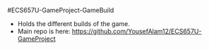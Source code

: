 #ECS657U-GameProject-GameBuild

- Holds the different builds of the game.
- Main repo is here: https://github.com/YousefAlam12/ECS657U-GameProject

